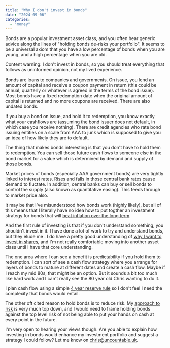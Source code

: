 ```yaml
---
title: "Why I don't invest in bonds"
date: "2024-09-06"
categories: 
  - "money"
---
```


Bonds are a popular investment asset class, and you often hear generic advice along the lines of "holding bonds de-risks your portfolio". It seems to be a universal axiom that you have a low percentage of bonds when you are young, and a high percentage when you are old.

Content warning: I don't invest in bonds, so you should treat everything that follows as uninformed opinion, not my lived experience.

Bonds are loans to companies and governments. On issue, you lend an amount of capital and receive a coupon payment in return (this could be annual, quarterly or whatever is agreed in the terms of the bond issue). Most bonds have a fixed redemption date when the original amount of capital is returned and no more coupons are received. There are also undated bonds.

If you buy a bond on issue, and hold it to redemption, you know exactly what your cashflows are (assuming the bond issuer does not default, in which case you receive nothing). There are credit agencies who rate bond issuing entities on a scale from AAA to junk which is supposed to give you an idea of how likely they are to default.

The thing that makes bonds interesting is that you don't have to hold them to redemption. You can sell those future cash flows to someone else in the bond market for a value which is determined by demand and supply of those bonds.

Market prices of bonds (especially AAA government bonds) are very tightly linked to interest rates. Rises and falls in those central bank rates cause demand to fluctate. In addition, central banks can buy or sell bonds to control the supply (also known as quantitative easing). This feeds through to market price also.

It may be that I've misunderstood how bonds work (highly likely), but all of this means that I literally have no idea how to put togther an investment strategy for bonds that will [beat inflation over the long term](https://thoughts.uncountable.uk/setting-investment-objectives/).

And the first rule of investing is that if you don't understand something, you shouldn't invest in it. I have done a lot of work to try and understand bonds, but they elude me . I do have a pretty good understanding of [why I want to invest in shares](https://thoughts.uncountable.uk/why-i-invest-in-stocks/), and I'm not really comfortable moving into another asset class until I have that core understanding.

The one area where I can see a benefit is predictability if you hold them to redemption. I can sort of see a cash flow strategy where you arrange for layers of bonds to mature at different dates and create a cash flow. Maybe if I reach my mid 80s, that might be an option. But it sounds a bit too much like hard work and I can't really see the 80 year old Chris wanting to do it.

I plan cash flow using a simple [4 year reserve rule](https://thoughts.uncountable.uk/layering-your-cash-accounts/) so I don't feel I need the complexity that bonds would entail.

The other oft cited reason to hold bonds is to reduce risk. My [approach to risk](https://thoughts.uncountable.uk/what-is-risk/) is very much top down, and I would need to frame holding bonds against the top level risk of not being able to put your hands on cash at every point in the future.

I'm very open to hearing your views though. Are you able to explain how investing in bonds would enhance my investment portfolio and suggest a strategy I could follow? Let me know on [chris@uncountable.uk](mailto:chris@uncountable.uk).
